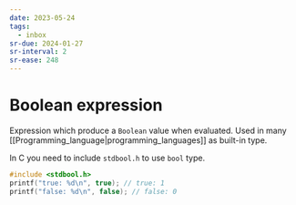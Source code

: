 ```yaml
---
date: 2023-05-24
tags:
  - inbox
sr-due: 2024-01-27
sr-interval: 2
sr-ease: 248
---
```


# Boolean expression

Expression which produce a `Boolean` value when evaluated. Used in many
[[Programming_language|programming_languages]] as built-in type.

In C you need to include `stdbool.h` to use `bool` type.

```c
#include <stdbool.h>
printf("true: %d\n", true); // true: 1
printf("false: %d\n", false); // false: 0
```

